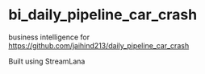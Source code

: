 # bi_daily_pipeline_car_crash
business intelligence for https://github.com/jaihind213/daily_pipeline_car_crash

Built using StreamLana
